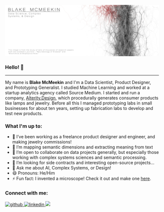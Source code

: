![Header of two citation networks from academic journals](https://github.com/thegrandblooms/thegrandblooms/blob/79438adbb8eca30c52230ad8a2aecf83ff3e77c2/GitHub_Header_2.jpg)

### Hello! 👋
---
My name is **Blake McMeekin** and I'm a Data Scientist, Product Designer, and Prototyping Generalist. I studied Machine Learning and worked at a startup analytics agency called Source Medium. I started and run a company, [Alterity.Design](https://www.alterity.design/), which procedurally generates consumer products like lamps and jewelry. Before all this I managed prototyping labs in small businesses for about ten years, setting up fabrication labs to develop and test new products.

### What I'm up to:

- 🔭 I’ve been working as a freelance product designer and engineer, and making jewelry commissions!
- 🌱 I’m mapping semantic dimensions and extracting meaning from text
- 👯 I’m open to collaborate on data projects generally, but especially those working with complex systems sciences and semantic processing.
- 🤔 I’m looking for side contracts and interesting open-source projects...
- 💬 Ask me about AI, Complex Systems, or Design!
- 😄 Pronouns: He/Him
- ⚡ Fun fact: I invented a microscope! Check it out and make one [here](https://www.alterity.design/projection-microscope).

### Connect with me:
<a href="https://github.com/thegrandblooms" target="_blank">
<img src=https://img.shields.io/badge/github-%2324292e.svg?&style=for-the-badge&logo=github&logoColor=white alt=github style="margin-bottom: 5px;" />
</a>
<a href="https://linkedin.com/in/blakemcme" target="_blank">
<img src=https://img.shields.io/badge/linkedin-%231E77B5.svg?&style=for-the-badge&logo=linkedin&logoColor=white alt=linkedin style="margin-bottom: 5px;" />
</a>
<a href="mailto:blakemcme@gmail.com" rel="nofollow"><img src= "https://img.shields.io/badge/Gmail-D14836?style=for-the-badge&logo=gmail&logoColor=white" />
</a>
